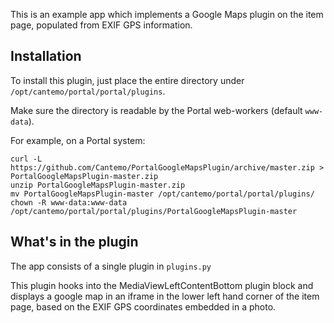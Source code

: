 This is an example app which implements a Google Maps plugin on the item page, populated from EXIF GPS information.

## Installation

To install this plugin, just place the entire directory under `/opt/cantemo/portal/portal/plugins`.

Make sure the directory is readable by the Portal web-workers (default `www-data`).

For example, on a Portal system:

```
curl -L https://github.com/Cantemo/PortalGoogleMapsPlugin/archive/master.zip > PortalGoogleMapsPlugin-master.zip 
unzip PortalGoogleMapsPlugin-master.zip 
mv PortalGoogleMapsPlugin-master /opt/cantemo/portal/portal/plugins/
chown -R www-data:www-data /opt/cantemo/portal/portal/plugins/PortalGoogleMapsPlugin-master
```

## What's in the plugin

The app consists of a single plugin in `plugins.py`

This plugin hooks into the MediaViewLeftContentBottom plugin block and
displays a google map in an iframe in the lower left hand corner of
the item page, based on the EXIF GPS coordinates embedded in a photo.

